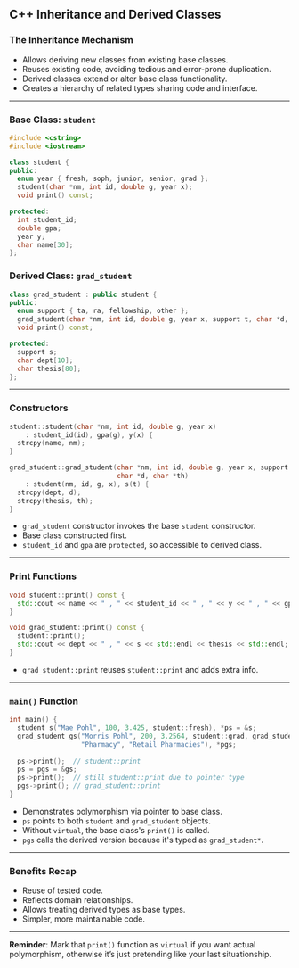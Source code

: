 ## C++ Inheritance and Derived Classes

### The Inheritance Mechanism
- Allows deriving new classes from existing base classes.
- Reuses existing code, avoiding tedious and error-prone duplication.
- Derived classes extend or alter base class functionality.
- Creates a hierarchy of related types sharing code and interface.

---

### Base Class: `student`
```cpp
#include <cstring>
#include <iostream>

class student {
public:
  enum year { fresh, soph, junior, senior, grad };
  student(char *nm, int id, double g, year x);
  void print() const;

protected:
  int student_id;
  double gpa;
  year y;
  char name[30];
};
```

### Derived Class: `grad_student`
```cpp
class grad_student : public student {
public:
  enum support { ta, ra, fellowship, other };
  grad_student(char *nm, int id, double g, year x, support t, char *d, char *th);
  void print() const;

protected:
  support s;
  char dept[10];
  char thesis[80];
};
```

---

### Constructors
```cpp
student::student(char *nm, int id, double g, year x)
    : student_id(id), gpa(g), y(x) {
  strcpy(name, nm);
}

grad_student::grad_student(char *nm, int id, double g, year x, support t,
                           char *d, char *th)
    : student(nm, id, g, x), s(t) {
  strcpy(dept, d);
  strcpy(thesis, th);
}
```

- `grad_student` constructor invokes the base `student` constructor.
- Base class constructed first.
- `student_id` and `gpa` are `protected`, so accessible to derived class.

---

### Print Functions
```cpp
void student::print() const {
  std::cout << name << " , " << student_id << " , " << y << " , " << gpa << std::endl;
}

void grad_student::print() const {
  student::print();
  std::cout << dept << " , " << s << std::endl << thesis << std::endl;
}
```

- `grad_student::print` reuses `student::print` and adds extra info.

---

### `main()` Function
```cpp
int main() {
  student s("Mae Pohl", 100, 3.425, student::fresh), *ps = &s;
  grad_student gs("Morris Pohl", 200, 3.2564, student::grad, grad_student::ta,
                  "Pharmacy", "Retail Pharmacies"), *pgs;
  
  ps->print();  // student::print
  ps = pgs = &gs;
  ps->print();  // still student::print due to pointer type
  pgs->print(); // grad_student::print
}
```

- Demonstrates polymorphism via pointer to base class.
- `ps` points to both `student` and `grad_student` objects.
- Without `virtual`, the base class's `print()` is called.
- `pgs` calls the derived version because it's typed as `grad_student*`.

---

### Benefits Recap
- Reuse of tested code.
- Reflects domain relationships.
- Allows treating derived types as base types.
- Simpler, more maintainable code.

---

**Reminder**: Mark that `print()` function as `virtual` if you want actual polymorphism, otherwise it’s just pretending like your last situationship.

